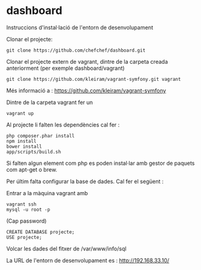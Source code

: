 dashboard
=========

Instruccions d'instal·lació de l'entorn de desenvolupament

  Clonar el projecte:

    git clone https://github.com/chefchef/dashboard.git

  Clonar el projecte extern de vagrant, dintre de la carpeta creada anteriorment (per exemple dashboard/vagrant)

    git clone https://github.com/kleiram/vagrant-symfony.git vagrant

  Més informació a : https://github.com/kleiram/vagrant-symfony

  Dintre de la carpeta vagrant fer un 

    vagrant up

  Al projecte li falten les dependències cal fer :

    php composer.phar install
    npm install
    bower install
    app/scripts/build.sh

  Si falten algun element com php es poden instal·lar amb gestor de paquets com apt-get o brew.

  Per últim falta configurar la base de dades. Cal fer el següent :

  Entrar a la màquina vagrant amb 

    vagrant ssh
    mysql -u root -p
(Cap password)

    CREATE DATABASE projecte;
    USE projecte;
Volcar les dades del fitxer de /var/www/info/sql

La URL de l'entorn de desenvolupament es : http://192.168.33.10/

